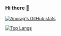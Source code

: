 ### Hi there 👋 

[![Anurag's GitHub stats](https://github-readme-stats.vercel.app/api?username=hrmcngs&show_icons=true&theme=tokyonight)](https://github.com/anuraghazra/github-readme-stats)

[![Top Langs](https://github-readme-stats.vercel.app/api/top-langs/?username=hrmcngs&layout=compact&theme=tokyonight&hide=c,assembly,qmake,batchfile,html,scss)](https://github.com/anuraghazra/github-readme-stats)
